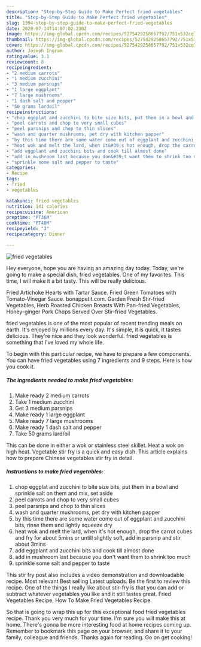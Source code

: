 ```yaml
---
description: "Step-by-Step Guide to Make Perfect fried vegetables"
title: "Step-by-Step Guide to Make Perfect fried vegetables"
slug: 1394-step-by-step-guide-to-make-perfect-fried-vegetables
date: 2020-07-14T14:07:02.230Z
image: https://img-global.cpcdn.com/recipes/5275429258657792/751x532cq70/fried-vegetables-recipe-main-photo.jpg
thumbnail: https://img-global.cpcdn.com/recipes/5275429258657792/751x532cq70/fried-vegetables-recipe-main-photo.jpg
cover: https://img-global.cpcdn.com/recipes/5275429258657792/751x532cq70/fried-vegetables-recipe-main-photo.jpg
author: Joseph Ingram
ratingvalue: 3.1
reviewcount: 8
recipeingredient:
- "2 medium carrots"
- "1 medium zucchini"
- "3 medium parsnips"
- "1 large eggplant"
- "7 large mushrooms"
- "1 dash salt and pepper"
- "50 grams lardoil"
recipeinstructions:
- "chop eggplat and zucchini to bite size bits, put them in a bowl and sprinkle salt on them and mix, set aside"
- "peel carrots and chop to very small cubes"
- "peel parsnips and chop to thin slices"
- "wash and quarter mushrooms, pet dry with kitchen papper"
- "by this time there are some water come out of eggplant and zucchini bits, rinse them and lightly squeeze dry"
- "heat wok and melt the lard, when it&#39;s hot enough, drop the carrot cubes and fry for about 5mins or untill slightly soft, add in parsnip and stir about 3mins"
- "add eggplant and zucchini bits and cook till almost done"
- "add in mushroom last because you don&#39;t want them to shrink too much"
- "sprinkle some salt and pepper to taste"
categories:
- Recipe
tags:
- fried
- vegetables

katakunci: fried vegetables 
nutrition: 141 calories
recipecuisine: American
preptime: "PT36M"
cooktime: "PT40M"
recipeyield: "3"
recipecategory: Dinner

---
```



![fried vegetables](https://img-global.cpcdn.com/recipes/5275429258657792/751x532cq70/fried-vegetables-recipe-main-photo.jpg)

Hey everyone, hope you are having an amazing day today. Today, we're going to make a special dish, fried vegetables. One of my favorites. This time, I will make it a bit tasty. This will be really delicious.

Fried Artichoke Hearts with Tartar Sauce. Fried Green Tomatoes with Tomato-Vinegar Sauce. bonappetit.com. Garden Fresh Stir-fried Vegetables, Herb Roasted Chicken Breasts With Pan-fried Vegetables, Honey-ginger Pork Chops Served Over Stir-fried Vegetables.

fried vegetables is one of the most popular of recent trending meals on earth. It's enjoyed by millions every day. It's simple, it is quick, it tastes delicious. They're nice and they look wonderful. fried vegetables is something that I've loved my whole life.


To begin with this particular recipe, we have to prepare a few components. You can have fried vegetables using 7 ingredients and 9 steps. Here is how you cook it.

<!--inarticleads1-->

##### The ingredients needed to make fried vegetables:

1. Make ready 2 medium carrots
1. Take 1 medium zucchini
1. Get 3 medium parsnips
1. Make ready 1 large eggplant
1. Make ready 7 large mushrooms
1. Make ready 1 dash salt and pepper
1. Take 50 grams lard/oil


This can be done in either a wok or stainless steel skillet. Heat a wok on high heat. Vegetable stir fry is a quick and easy dish. This article explains how to prepare Chinese vegetables stir fry in detail. 

<!--inarticleads2-->

##### Instructions to make fried vegetables:

1. chop eggplat and zucchini to bite size bits, put them in a bowl and sprinkle salt on them and mix, set aside
1. peel carrots and chop to very small cubes
1. peel parsnips and chop to thin slices
1. wash and quarter mushrooms, pet dry with kitchen papper
1. by this time there are some water come out of eggplant and zucchini bits, rinse them and lightly squeeze dry
1. heat wok and melt the lard, when it&#39;s hot enough, drop the carrot cubes and fry for about 5mins or untill slightly soft, add in parsnip and stir about 3mins
1. add eggplant and zucchini bits and cook till almost done
1. add in mushroom last because you don&#39;t want them to shrink too much
1. sprinkle some salt and pepper to taste


This stir fry post also includes a video demonstration and downloadable recipe. Most relevant Best selling Latest uploads. Be the first to review this recipe. One of the things I really like about stir-fry is that you can add or subtract whatever vegetables you like and it still tastes great. Fried Vegetables Recipe, How To Make Fried Vegetables Recipe. 

So that is going to wrap this up for this exceptional food fried vegetables recipe. Thank you very much for your time. I'm sure you will make this at home. There's gonna be more interesting food at home recipes coming up. Remember to bookmark this page on your browser, and share it to your family, colleague and friends. Thanks again for reading. Go on get cooking!
